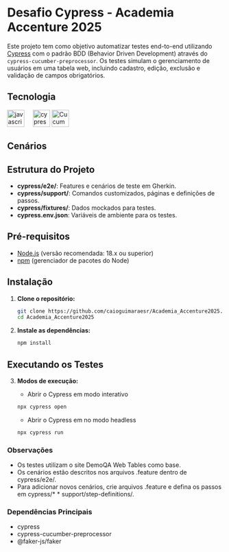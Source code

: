# Desafio Cypress - Academia Accenture 2025

Este projeto tem como objetivo automatizar testes end-to-end utilizando [Cypress](https://www.cypress.io/) com o padrão BDD (Behavior Driven Development) através do `cypress-cucumber-preprocessor`. Os testes simulam o gerenciamento de usuários em uma tabela web, incluindo cadastro, edição, exclusão e validação de campos obrigatórios.

## Tecnologia 
<div align="left">
  <img src="https://cdn.jsdelivr.net/gh/devicons/devicon/icons/javascript/javascript-original.svg" height="40" alt="javascript logo" />
  <img width="12" />
  <img src="https://raw.githubusercontent.com/cypress-io/cypress-icons/master/src/logo/cypress-io-logo-round.svg" height="40"     alt="cypress logo" />
  <img src="https://www.svgrepo.com/download/447199/cucumber-organic.svg" height="40" alt="Cucumber logo" />
</div>

## Cenários


## Estrutura do Projeto

- **cypress/e2e/**: Features e cenários de teste em Gherkin.
- **cypress/support/**: Comandos customizados, páginas e definições de passos.
- **cypress/fixtures/**: Dados mockados para testes.
- **cypress.env.json**: Variáveis de ambiente para os testes.

## Pré-requisitos

- [Node.js](https://nodejs.org/) (versão recomendada: 18.x ou superior)
- [npm](https://www.npmjs.com/) (gerenciador de pacotes do Node)

## Instalação

1. **Clone o repositório:**
   ```bash
   git clone https://github.com/caioguimaraesr/Academia_Accenture2025.git
   cd Academia_Accenture2025

2. **Instale as dependências:**
    ```bash
    npm install
    ```

## Executando os Testes
3. **Modos de execução:**
   - Abrir o Cypress em modo interativo
   ```bash
   npx cypress open
   ```

   - Abrir o Cypress em no modo headless
   
   ```bash
   npx cypress run
   ```

### Observações
* Os testes utilizam o site DemoQA Web Tables como base.
* Os cenários estão descritos nos arquivos .feature dentro de cypress/e2e/.
* Para adicionar novos cenários, crie arquivos .feature e defina os passos em cypress/* * support/step-definitions/.

### Dependências Principais
* cypress
* cypress-cucumber-preprocessor
* @faker-js/faker